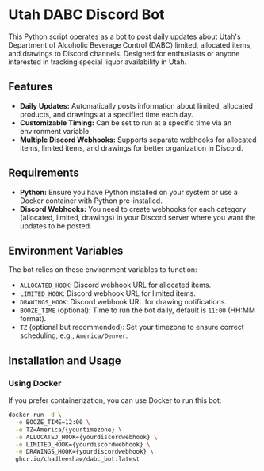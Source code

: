# Utah DABC Discord Bot

This Python script operates as a bot to post daily updates about Utah's Department of Alcoholic Beverage Control (DABC) limited, allocated items, and drawings to Discord channels. Designed for enthusiasts or anyone interested in tracking special liquor availability in Utah.

## Features
- **Daily Updates:** Automatically posts information about limited, allocated products, and drawings at a specified time each day.
- **Customizable Timing:** Can be set to run at a specific time via an environment variable.
- **Multiple Discord Webhooks:** Supports separate webhooks for allocated items, limited items, and drawings for better organization in Discord.

## Requirements
- **Python:** Ensure you have Python installed on your system or use a Docker container with Python pre-installed.
- **Discord Webhooks:** You need to create webhooks for each category (allocated, limited, drawings) in your Discord server where you want the updates to be posted.

## Environment Variables
The bot relies on these environment variables to function:

- `ALLOCATED_HOOK`: Discord webhook URL for allocated items.
- `LIMITED_HOOK`: Discord webhook URL for limited items.
- `DRAWINGS_HOOK`: Discord webhook URL for drawing notifications.
- `BOOZE_TIME` (optional): Time to run the bot daily, default is `11:00` (HH:MM format).
- `TZ` (optional but recommended): Set your timezone to ensure correct scheduling, e.g., `America/Denver`.

## Installation and Usage

### Using Docker

If you prefer containerization, you can use Docker to run this bot:

```bash
docker run -d \
  -e BOOZE_TIME=12:00 \
  -e TZ=America/{yourtimezone} \
  -e ALLOCATED_HOOK={yourdiscordwebhook} \
  -e LIMITED_HOOK={yourdiscordwebhook} \
  -e DRAWINGS_HOOK={yourdiscordwebhook} \
  ghcr.io/chadleeshaw/dabc_bot:latest
